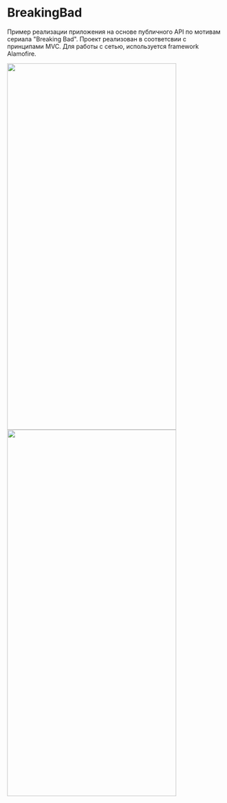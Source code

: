# BreakingBad

Пример реализации приложения на основе публичного API по мотивам сериала "Breaking Bad".
Проект реализован в соответсвии с принципами MVC. 
Для работы с сетью, используется framework Alamofire.

<img src="https://user-images.githubusercontent.com/104350118/195986138-819fb2de-b016-4283-aae1-9299326a3c5d.png" width="393" height="852"> 

<img src="https://user-images.githubusercontent.com/104350118/195986182-382bd195-0f37-4f7f-be07-cfac2a34e6b2.png" width="393" height="852"> 
